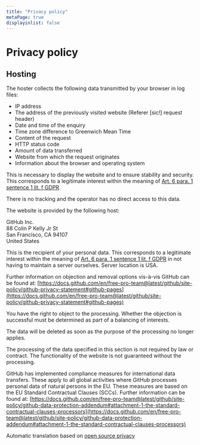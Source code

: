 ```yaml
---
title: "Privacy policy"
metaPage: true
displayinlist: false
---
```


# Privacy policy

## Hosting

The hoster collects the following data transmitted by your browser in log files:

* IP address
* The address of the previously visited website (Referer [sic!] request header)
* Date and time of the enquiry
* Time zone difference to Greenwich Mean Time
* Content of the request
* HTTP status code
* Amount of data transferred
* Website from which the request originates
* Information about the browser and operating system

This is necessary to display the website and to ensure stability and security. This corresponds to a legitimate interest within the meaning of [Art. 6 para. 1 sentence 1 lit. f GDPR](https://gdpr-info.eu/art-6-gdpr/).

There is no tracking and the operator has no direct access to this data.

The website is provided by the following host:

GitHub Inc.<br />
88 Colin P Kelly Jr St<br />
San Francisco, CA 94107<br />
United States<br />

This is the recipient of your personal data. This corresponds to a legitimate interest within the meaning of [Art. 6 para. 1 sentence 1 lit. f GDPR](https://gdpr-info.eu/art-6-gdpr/) in not having to maintain a server ourselves. Server location is USA.

Further information on objection and removal options vis-à-vis GitHub can be found at: [https://docs.github.com/en/free-pro-team@latest/github/site-policy/github-privacy-statement#github-pages](https://docs.github.com/en/free-pro-team@latest/github/site-policy/github-privacy-statement#github-pages)

You have the right to object to the processing. Whether the objection is successful must be determined as part of a balancing of interests.

The data will be deleted as soon as the purpose of the processing no longer applies.

The processing of the data specified in this section is not required by law or contract. The functionality of the website is not guaranteed without the processing.

GitHub has implemented compliance measures for international data transfers. These apply to all global activities where GitHub processes personal data of natural persons in the EU. These measures are based on the EU Standard Contractual Clauses (SCCs). Further information can be found at: [https://docs.github.com/en/free-pro-team@latest/github/site-policy/github-data-protection-addendum#attachment-1-the-standard-contractual-clauses-processors](https://docs.github.com/en/free-pro-team@latest/github/site-policy/github-data-protection-addendum#attachment-1-the-standard-contractual-clauses-processors)

<p class="small">Automatic translation based on <a href="https://opr.vc/docs/hosting/github_pages/">open source privacy</a></p>
